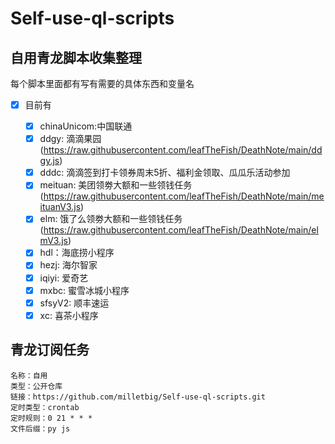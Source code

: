 # Self-use-ql-scripts
## 自用青龙脚本收集整理
每个脚本里面都有写有需要的具体东西和变量名


- [x] 目前有


  - [x] chinaUnicom:中国联通
  - [x] ddgy: 滴滴果园(https://raw.githubusercontent.com/leafTheFish/DeathNote/main/ddgy.js)
  - [x] dddc: 滴滴签到打卡领券周末5折、福利金领取、瓜瓜乐活动参加
  - [x] meituan: 美团领劵大额和一些领钱任务(https://raw.githubusercontent.com/leafTheFish/DeathNote/main/meituanV3.js)
  - [x] elm: 饿了么领劵大额和一些领钱任务(https://raw.githubusercontent.com/leafTheFish/DeathNote/main/elmV3.js)
  - [x] hdl：海底捞小程序
  - [x] hezj: 海尔智家
  - [x] iqiyi: 爱奇艺
  - [x] mxbc: 蜜雪冰城小程序
  - [x] sfsyV2: 顺丰速运
  - [x] xc: 喜茶小程序

## 青龙订阅任务
```
名称：自用
类型：公开仓库
链接：https://github.com/milletbig/Self-use-ql-scripts.git
定时类型：crontab
定时规则：0 21 * * *
文件后缀：py js
```